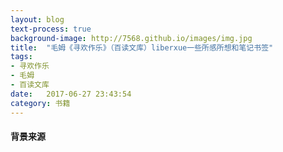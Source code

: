 ```yaml
---
layout: blog
text-process: true
background-image: http://7568.github.io/images/img.jpg
title:  "毛姆《寻欢作乐》（百读文库）liberxue一些所感所想和笔记书签"
tags:
- 寻欢作乐
- 毛姆
- 百读文库
date:   2017-06-27 23:43:54
category: 书籍
---
```


#### 背景来源
